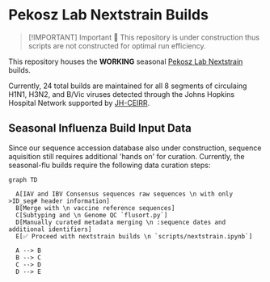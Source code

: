 # Pekosz Lab Nextstrain Builds

> [!IMPORTANT] Important 🚧
> This repository is under construction thus scripts are not constructed for optimal run efficiency.

This repository houses the **WORKING** seasonal [Pekosz Lab Nextstrain](https://nextstrain.org/groups/PekoszLab) builds.

Currently, 24 total builds are maintained for all 8 segments of circulaing H1N1, H3N2, and B/Vic viruses detected through the Johns Hopkins Hospital Network supported by [JH-CEIRR](https://www.ceirr-network.org/centers/jh-ceirr).

## Seasonal Influenza Build Input Data

Since our sequence accession database also under construction, sequence aquisition still requires additional 'hands on' for curation. Currently, the seasonal-flu builds require the following data curation steps: 

```mermaid
graph TD

  A[IAV and IBV Consensus sequences raw sequences \n with only >ID_seg# header information]
  B[Merge with \n vaccine reference sequences]
  C[Subtyping and \n Genome QC `flusort.py`]
  D[Manually curated metadata merging \n :sequence dates and additional identifiers]
  E[✅ Proceed with nextstrain builds \n `scripts/nextstrain.ipynb`]

  A --> B
  B --> C
  C --> D
  D --> E

```
